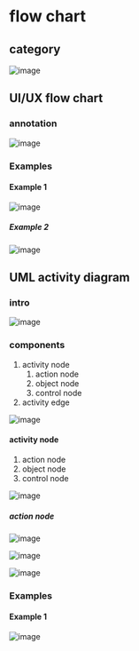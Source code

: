 # flow chart
## category
![image](https://github.com/user-attachments/assets/e828d5ec-b1ca-43db-9099-0a69fd0fa6fb)

## UI/UX flow chart
### annotation
![image](https://github.com/user-attachments/assets/2c52bb70-6e61-4622-9a71-97dffd8b8372)

### Examples
#### Example 1

![image](https://github.com/user-attachments/assets/b3f7545e-38a3-4bd7-9316-c55bd2ef9575)

##### Example 2

![image](https://github.com/user-attachments/assets/df88d757-e188-4831-92c7-fdb8aea306c6)

## UML activity diagram
### intro
![image](https://github.com/user-attachments/assets/2d8972d1-fa87-4f90-8f90-86bdc9b21b24)

### components
1. activity node
   1. action node
   2. object node
   3. control node
2. activity edge

![image](https://github.com/user-attachments/assets/daa4d8b6-1eae-4fd6-8020-bbad60d1b269)

#### activity node
1. action node
2. object node
3. control node

![image](https://github.com/user-attachments/assets/7fd0331d-8025-416f-9dbc-2032b4ad65ec)

##### action node
![image](https://github.com/user-attachments/assets/146dbd62-6dd9-488a-b2d8-324856e62368)

![image](https://github.com/user-attachments/assets/4c5ea294-7370-4674-935d-c51e145e2932)

![image](https://github.com/user-attachments/assets/9b2317ff-cbf3-443f-bae1-66326cc03158)


### Examples
#### Example 1
![image](https://github.com/user-attachments/assets/65a33fc1-763a-49eb-9606-02ff5e2151a2)

